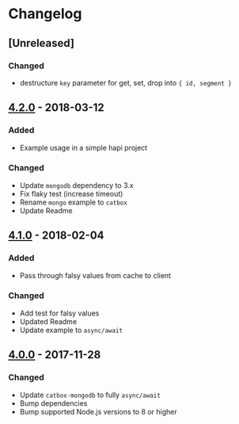 # Changelog

## [Unreleased]

### Changed
- destructure `key` parameter for get, set, drop into `{ id, segment }`


## [4.2.0](https://github.com/hapijs/catbox-mongodb/compare/v4.1.0...v4.2.0) - 2018-03-12

### Added
- Example usage in a simple hapi project


### Changed
- Update `mongodb` dependency to 3.x
- Fix flaky test (increase timeout)
- Rename `mongo` example to `catbox`
- Update Readme


## [4.1.0](https://github.com/hapijs/catbox-mongodb/compare/v4.0.0...v4.1.0) - 2018-02-04

### Added
- Pass through falsy values from cache to client


### Changed
- Add test for falsy values
- Updated Readme
- Update example to `async/await`


## [4.0.0](https://github.com/hapijs/catbox-mongodb/compare/v3.0.1...v4.0.0) - 2017-11-28

### Changed
- Update `catbox-mongodb` to fully `async/await`
- Bump dependencies
- Bump supported Node.js versions to 8 or higher

